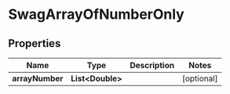 
# SwagArrayOfNumberOnly

## Properties
Name | Type | Description | Notes
------------ | ------------- | ------------- | -------------
**arrayNumber** | **List&lt;Double&gt;** |  |  [optional]



